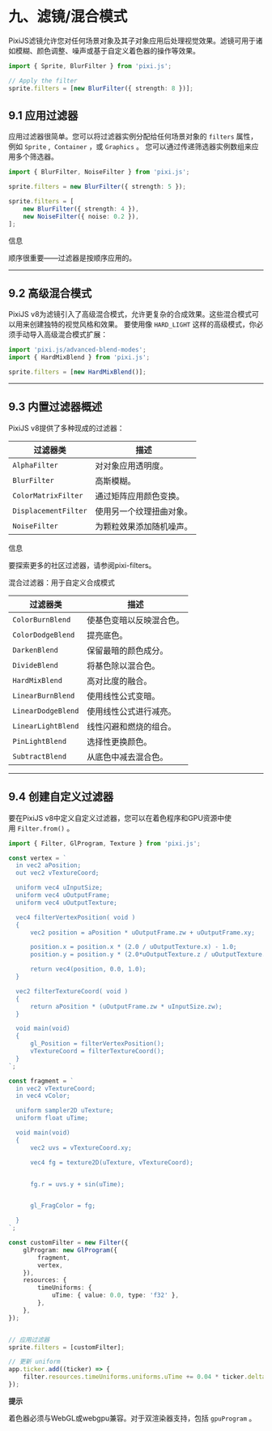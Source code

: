 
# 九、滤镜/混合模式

PixiJS滤镜允许您对任何场景对象及其子对象应用后处理视觉效果。滤镜可用于诸如模糊、颜色调整、噪声或基于自定义着色器的操作等效果。

```ts
import { Sprite, BlurFilter } from 'pixi.js';

// Apply the filter
sprite.filters = [new BlurFilter({ strength: 8 })];
```


## 9.1 应用过滤器

应用过滤器很简单。您可以将过滤器实例分配给任何场景对象的 `filters` 属性，例如 `Sprite` ,  `Container` ，或 `Graphics` 。 您可以通过传递筛选器实例数组来应用多个筛选器。

```ts
import { BlurFilter, NoiseFilter } from 'pixi.js';

sprite.filters = new BlurFilter({ strength: 5 });

sprite.filters = [
    new BlurFilter({ strength: 4 }),
    new NoiseFilter({ noise: 0.2 }),
];
```

信息

顺序很重要——过滤器是按顺序应用的。

* * *

## 9.2 高级混合模式

PixiJS v8为滤镜引入了高级混合模式，允许更复杂的合成效果。这些混合模式可以用来创建独特的视觉风格和效果。 要使用像 `HARD_LIGHT` 这样的高级模式，你必须手动导入高级混合模式扩展：

```ts
import 'pixi.js/advanced-blend-modes';
import { HardMixBlend } from 'pixi.js';

sprite.filters = [new HardMixBlend()];
```

* * *

## 9.3 内置过滤器概述

PixiJS v8提供了多种现成的过滤器：

| 过滤器类 | 描述  |
| --- | --- |
| `AlphaFilter` | 对对象应用透明度。 |
| `BlurFilter` | 高斯模糊。 |
| `ColorMatrixFilter` | 通过矩阵应用颜色变换。 |
| `DisplacementFilter` | 使用另一个纹理扭曲对象。 |
| `NoiseFilter` | 为颗粒效果添加随机噪声。 |

信息

要探索更多的社区过滤器，请参阅pixi-filters。

混合过滤器：用于自定义合成模式

| 过滤器类 | 描述  |
| --- | --- |
| `ColorBurnBlend` | 使基色变暗以反映混合色。 |
| `ColorDodgeBlend` | 提亮底色。 |
| `DarkenBlend` | 保留最暗的颜色成分。 |
| `DivideBlend` | 将基色除以混合色。 |
| `HardMixBlend` | 高对比度的融合。 |
| `LinearBurnBlend` | 使用线性公式变暗。 |
| `LinearDodgeBlend` | 使用线性公式进行减亮。 |
| `LinearLightBlend` | 线性闪避和燃烧的组合。 |
| `PinLightBlend` | 选择性更换颜色。 |
| `SubtractBlend` | 从底色中减去混合色。 |

* * *

## 9.4 创建自定义过滤器

要在PixiJS v8中定义自定义过滤器，您可以在着色程序和GPU资源中使用 `Filter.from()` 。

```ts
import { Filter, GlProgram, Texture } from 'pixi.js';

const vertex = `
  in vec2 aPosition;
  out vec2 vTextureCoord;

  uniform vec4 uInputSize;
  uniform vec4 uOutputFrame;
  uniform vec4 uOutputTexture;

  vec4 filterVertexPosition( void )
  {
      vec2 position = aPosition * uOutputFrame.zw + uOutputFrame.xy;

      position.x = position.x * (2.0 / uOutputTexture.x) - 1.0;
      position.y = position.y * (2.0*uOutputTexture.z / uOutputTexture.y) - uOutputTexture.z;

      return vec4(position, 0.0, 1.0);
  }

  vec2 filterTextureCoord( void )
  {
      return aPosition * (uOutputFrame.zw * uInputSize.zw);
  }

  void main(void)
  {
      gl_Position = filterVertexPosition();
      vTextureCoord = filterTextureCoord();
  }
`;

const fragment = `
  in vec2 vTextureCoord;
  in vec4 vColor;

  uniform sampler2D uTexture;
  uniform float uTime;

  void main(void)
  {
      vec2 uvs = vTextureCoord.xy;

      vec4 fg = texture2D(uTexture, vTextureCoord);


      fg.r = uvs.y + sin(uTime);


      gl_FragColor = fg;

  }
`;

const customFilter = new Filter({
    glProgram: new GlProgram({
        fragment,
        vertex,
    }),
    resources: {
        timeUniforms: {
            uTime: { value: 0.0, type: 'f32' },
        },
    },
});


// 应用过滤器
sprite.filters = [customFilter];

// 更新 uniform
app.ticker.add((ticker) => {
    filter.resources.timeUniforms.uniforms.uTime += 0.04 * ticker.deltaTime;
});
```

**提示**

着色器必须与WebGL或webgpu兼容。对于双渲染器支持，包括 `gpuProgram` 。

